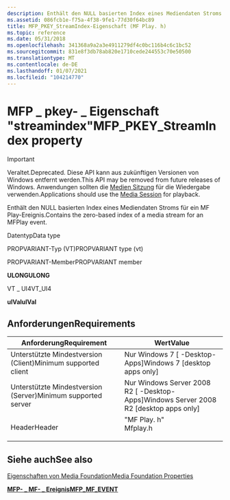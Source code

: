 ```yaml
---
description: Enthält den NULL basierten Index eines Mediendaten Stroms für ein MF Play-Ereignis.
ms.assetid: 086fcb1e-f75a-4f38-9fe1-77d30f64bc89
title: MFP_PKEY_StreamIndex-Eigenschaft (MF Play. h)
ms.topic: reference
ms.date: 05/31/2018
ms.openlocfilehash: 341368a9a2a3e4911279df4c0bc116b4c6c1bc52
ms.sourcegitcommit: 831e8f3db78ab820e1710cede244553c70e50500
ms.translationtype: MT
ms.contentlocale: de-DE
ms.lasthandoff: 01/07/2021
ms.locfileid: "104214770"
---
```

# <a name="mfp_pkey_streamindex-property"></a><span data-ttu-id="baa53-103">MFP \_ pkey- \_ Eigenschaft "streamindex"</span><span class="sxs-lookup"><span data-stu-id="baa53-103">MFP\_PKEY\_StreamIndex property</span></span>

> [!IMPORTANT]
> <span data-ttu-id="baa53-104">Veraltet.</span><span class="sxs-lookup"><span data-stu-id="baa53-104">Deprecated.</span></span> <span data-ttu-id="baa53-105">Diese API kann aus zukünftigen Versionen von Windows entfernt werden.</span><span class="sxs-lookup"><span data-stu-id="baa53-105">This API may be removed from future releases of Windows.</span></span> <span data-ttu-id="baa53-106">Anwendungen sollten die [Medien Sitzung](media-session.md) für die Wiedergabe verwenden.</span><span class="sxs-lookup"><span data-stu-id="baa53-106">Applications should use the [Media Session](media-session.md) for playback.</span></span>

 

<span data-ttu-id="baa53-107">Enthält den NULL basierten Index eines Mediendaten Stroms für ein MF Play-Ereignis.</span><span class="sxs-lookup"><span data-stu-id="baa53-107">Contains the zero-based index of a media stream for an MFPlay event.</span></span>



<span data-ttu-id="baa53-108">Datentyp</span><span class="sxs-lookup"><span data-stu-id="baa53-108">Data type</span></span>

<span data-ttu-id="baa53-109">PROPVARIANT-Typ (VT)</span><span class="sxs-lookup"><span data-stu-id="baa53-109">PROPVARIANT type (vt)</span></span>

<span data-ttu-id="baa53-110">PROPVARIANT-Member</span><span class="sxs-lookup"><span data-stu-id="baa53-110">PROPVARIANT member</span></span>

<span data-ttu-id="baa53-111">**ULONG**</span><span class="sxs-lookup"><span data-stu-id="baa53-111">**ULONG**</span></span>

<span data-ttu-id="baa53-112">VT \_ UI4</span><span class="sxs-lookup"><span data-stu-id="baa53-112">VT\_UI4</span></span>

<span data-ttu-id="baa53-113">**ulVal**</span><span class="sxs-lookup"><span data-stu-id="baa53-113">**ulVal**</span></span>



## <a name="requirements"></a><span data-ttu-id="baa53-114">Anforderungen</span><span class="sxs-lookup"><span data-stu-id="baa53-114">Requirements</span></span>



| <span data-ttu-id="baa53-115">Anforderung</span><span class="sxs-lookup"><span data-stu-id="baa53-115">Requirement</span></span> | <span data-ttu-id="baa53-116">Wert</span><span class="sxs-lookup"><span data-stu-id="baa53-116">Value</span></span> |
|-------------------------------------|-------------------------------------------------------------------------------------|
| <span data-ttu-id="baa53-117">Unterstützte Mindestversion (Client)</span><span class="sxs-lookup"><span data-stu-id="baa53-117">Minimum supported client</span></span><br/> | <span data-ttu-id="baa53-118">Nur Windows 7 \[ -Desktop-Apps\]</span><span class="sxs-lookup"><span data-stu-id="baa53-118">Windows 7 \[desktop apps only\]</span></span><br/>                                          |
| <span data-ttu-id="baa53-119">Unterstützte Mindestversion (Server)</span><span class="sxs-lookup"><span data-stu-id="baa53-119">Minimum supported server</span></span><br/> | <span data-ttu-id="baa53-120">Nur Windows Server 2008 R2 \[ -Desktop-Apps\]</span><span class="sxs-lookup"><span data-stu-id="baa53-120">Windows Server 2008 R2 \[desktop apps only\]</span></span><br/>                             |
| <span data-ttu-id="baa53-121">Header</span><span class="sxs-lookup"><span data-stu-id="baa53-121">Header</span></span><br/>                   | <dl> <span data-ttu-id="baa53-122"><dt>"MF Play. h"</dt></span><span class="sxs-lookup"><span data-stu-id="baa53-122"><dt>Mfplay.h</dt></span></span> </dl> |



## <a name="see-also"></a><span data-ttu-id="baa53-123">Siehe auch</span><span class="sxs-lookup"><span data-stu-id="baa53-123">See also</span></span>

<dl> <dt>

[<span data-ttu-id="baa53-124">Eigenschaften von Media Foundation</span><span class="sxs-lookup"><span data-stu-id="baa53-124">Media Foundation Properties</span></span>](media-foundation-properties.md)
</dt> <dt>

[<span data-ttu-id="baa53-125">**MFP- \_ MF- \_ Ereignis**</span><span class="sxs-lookup"><span data-stu-id="baa53-125">**MFP\_MF\_EVENT**</span></span>](/windows/desktop/api/mfplay/ns-mfplay-mfp_mf_event)
</dt> </dl>

 

 




